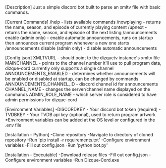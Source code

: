 [Description]
Just a simple discord bot built to parse an xmltv file with basic commands.


[Current Commands]
/help - lists available commands
/nowplaying - returns the name, season, and episode of currently playing content
/upnext - returns the name, season, and episode of the next listing
/announcements enable (admin only) - enable automatic announcements, runs on startup then announces current program whenever a new one starts
/announcements disable (admin only) - disable automatic announcements


[Config.json]
XMLTVURL - should point to the dizquetv instance's xmltv file
MAINCHANNEL - points to the channel number it'll use to pull program data, dizque-cord currently only supports a single channel
ANNOUNCEMENTS_ENABLED - determines whether announcements will be enabled or disabled at startup, can be changed by commands
ANNOUNCEMENTS_CHANNEL_ID - discord channel id for announcements
CHANNEL_NAME - changes the server/channel name displayed on the commands
ADMIN_ROLE_NAME - which server role is considered to have admin permissions for dizque-cord


[Environment Variables]
-DISCORDKEY - Your discord bot token (required)
-TVDBKEY - Your TVDB api key (optional), used to return program artwork
*Environment variables can be added at the OS level or configured in the .env file


[Installation - Python]
-Clone repository
-Navigate to directory of cloned repository
-Run 'pip install -r requirements.txt'
-Configure environment variables
-Fill out config.json
-Run 'python bot.py'


[Installation - Executable]
-Download release files
-Fill out config.json
-Configure environment variables
-Run Dizque-Cord.exe
